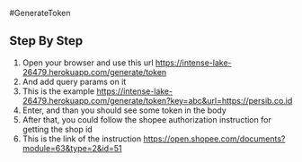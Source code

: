 #GenerateToken

## Step By Step
1. Open your browser and use this url
https://intense-lake-26479.herokuapp.com/generate/token
2. And add query params on it
3. This is the example https://intense-lake-26479.herokuapp.com/generate/token?key=abc&url=https://persib.co.id
4. Enter, and than you should see some token in the body
5. After that, you could follow the shopee authorization instruction for getting the shop id
6. This is the link of the instruction https://open.shopee.com/documents?module=63&type=2&id=51